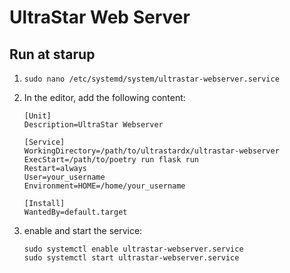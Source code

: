 # UltraStar Web Server
## Run at starup

1. `sudo nano /etc/systemd/system/ultrastar-webserver.service`
2. In the editor, add the following content:

    ```
    [Unit]
    Description=UltraStar Webserver
    
    [Service]
    WorkingDirectory=/path/to/ultrastardx/ultrastar-webserver
    ExecStart=/path/to/poetry run flask run
    Restart=always
    User=your_username
    Environment=HOME=/home/your_username
    
    [Install]
    WantedBy=default.target
    ```

3. enable and start the service:

    ```
    sudo systemctl enable ultrastar-webserver.service
    sudo systemctl start ultrastar-webserver.service
    ```